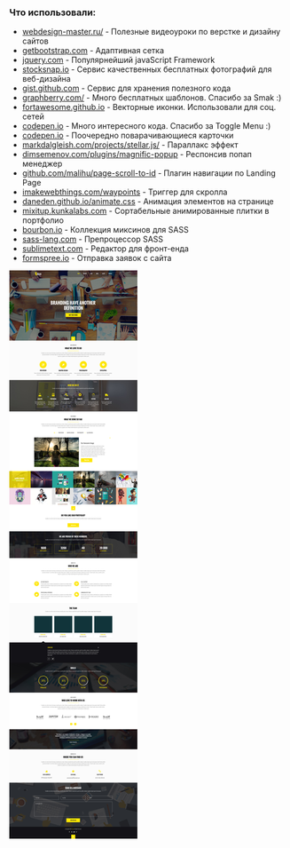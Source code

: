 
<h3>Что использовали:</h3>

<ul>
	<li><a href="http://webdesign-master.ru/" target="_blank">webdesign-master.ru/</a> - Полезные видеоуроки по верстке и дизайну сайтов</li>
	<li><a href="http://getbootstrap.com" target="_blank">getbootstrap.com</a> - Адаптивная сетка</li>
	<li><a href="http://jquery.com" target="_blank">jquery.com</a> - Популярнейший javaScript Framework</li>
	<li><a href="http://stocksnap.io" target="_blank">stocksnap.io</a> - Сервис качественных бесплатных фотографий для веб-дизайна</li>
	<li><a href="http://gist.github.com/donkixot" target="_blank">gist.github.com</a> - Сервис для хранения полезного кода</li>
	<li><a href="http://www.graphberry.com/item/smak-one-page-web-template" target="_blank">graphberry.com/</a> - Много бесплатных шаблонов. Спасибо за Smak :)</li>
	<li><a href="http://fortawesome.github.io/Font-Awesome" target="_blank">fortawesome.github.io</a> - Векторные иконки. Использовали для соц. сетей</li>
	<li><a href="http://codepen.io/CreativeJuiz/pen/oCBxz" target="_blank">codepen.io</a> - Много интересного кода. Спасибо за Toggle Menu :)</li>
	<li><a href="http://codepen.io/donkixoton/pen/ZWyoLv" target="_blank">codepen.io</a> - Поочередно поварачивающиеся карточки</li>
	<li><a href="http://markdalgleish.com/projects/stellar.js/" target="_blank">markdalgleish.com/projects/stellar.js/</a> - Параллакс эффект</li>
	<li><a href="http://dimsemenov.com/plugins/magnific-popup" target="_blank">dimsemenov.com/plugins/magnific-popup</a> - Респонсив попап менеджер</li>
	<li><a href="http://github.com/malihu/page-scroll-to-id" target="_blank">github.com/malihu/page-scroll-to-id</a> - Плагин навигации по Landing Page</li>
	<li><a href="http://imakewebthings.com/waypoints" target="_blank">imakewebthings.com/waypoints</a> - Триггер для скролла</li>
	<li><a href="http://daneden.github.io/animate.css" target="_blank">daneden.github.io/animate.css</a> - Анимация элементов на странице</li>
	<li><a href="http://mixitup.kunkalabs.com" target="_blank">mixitup.kunkalabs.com</a> - Сортабельные анимированные плитки в портфолио</li>
	<li><a href="http://bourbon.io" target="_blank">bourbon.io</a> - Коллекция миксинов для SASS</li>
	<li><a href="http://sass-lang.com" target="_blank">sass-lang.com</a> - Препроцессор SASS</li>
	<li><a href="http://sublimetext.com" target="_blank">sublimetext.com</a> - Редактор для фронт-енда</li>
	<li><a href="http://formspree.io" target="_blank">formspree.io</a> - Отправка заявок с сайта</li>
</ul>

![Создание Landing Page на WordPress](https://raw.githubusercontent.com/donkixot/donkixot.github.io/master/portfolio/smak/Smak-preview.jpg)